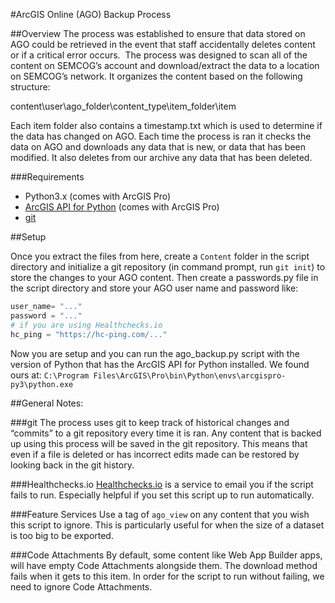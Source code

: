 #ArcGIS Online (AGO) Backup Process

##Overview
The process was established to ensure that data stored on AGO could be retrieved in the event that staff accidentally deletes content or if a critical error occurs.  The process was designed to scan all of the content on SEMCOG’s account and download/extract the data to a location on SEMCOG’s network. It organizes the content based on the following structure:

content\user\ago_folder\content_type\item_folder\item

Each item folder also contains a timestamp.txt which is used to determine if the data has changed on AGO. Each time the process is ran it checks the data on AGO and downloads any data that is new, or data that has been modified. It also deletes from our archive any data that has been deleted. 


###Requirements
+ Python3.x (comes with ArcGIS Pro)
+ [ArcGIS API for Python](https://developers.arcgis.com/python/guide/install-and-set-up/) (comes with ArcGIS Pro)
+ [git](https://git-scm.com/download/win)


##Setup

Once you extract the files from here, create a `Content` folder in the script directory and initialize a git repository (in command prompt, run `git init`) to store the changes to your AGO content. Then create a passwords.py file in the script directory and store your AGO user name and password like:

```python
user_name= "..."
password = "..."
# if you are using Healthchecks.io
hc_ping = "https://hc-ping.com/..."
```

Now you are setup and you can run the ago_backup.py script with the version of Python that has the ArcGIS API for Python installed. We found ours at: `C:\Program Files\ArcGIS\Pro\bin\Python\envs\arcgispro-py3\python.exe`


##General Notes:

###git
The process uses git to keep track of historical changes and “commits” to a git repository every time it is ran. Any content that is backed up using this process will be saved in the git repository. This means that even if a file is deleted or has incorrect edits made can be restored by looking back in the git history.

###Healthchecks.io
[Healthchecks.io](https://www.Healthchecks.io) is a service to email you if the script fails to run. Especially helpful if you set this script up to run automatically.

###Feature Services 
Use a tag of `ago_view` on any content that you wish this script to ignore. This is particularly useful for when the size of a dataset is too big to be exported. 

###Code Attachments
By default, some content like Web App Builder apps, will have empty Code Attachments alongside them. The download method fails when it gets to this item. In order for the script to run without failing, we need to ignore Code Attachments. 
